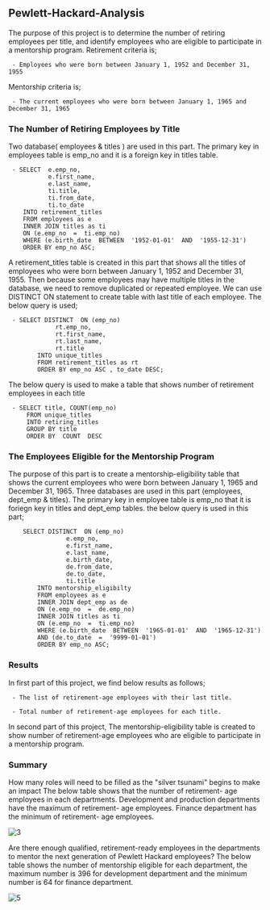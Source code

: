 ## Pewlett-Hackard-Analysis

The purpose of this project is to determine the number of retiring employees per title, and identify employees who are eligible to participate in a mentorship program.
Retirement criteria is; 

	 - Employees who were born between January 1, 1952 and December 31, 1955 

Mentorship criteria is;
 

	 - The current employees who were born between January 1, 1965 and December 31, 1965	
	  
### The Number of Retiring Employees by Title
Two database( employees & titles ) are used in this part. The primary key in employees table is emp_no and it is a foreign key in titles table.

	 - SELECT  e.emp_no,
			   e.first_name,
			   e.last_name,
			   ti.title,
			   ti.from_date,
			   ti.to_date
		INTO retirement_titles
		FROM employees as e
		INNER JOIN titles as ti
		ON (e.emp_no  =  ti.emp_no)
		WHERE (e.birth_date  BETWEEN  '1952-01-01'  AND  '1955-12-31')
		ORDER BY emp_no ASC;

A retirement_titles  table is created in this part  that shows all the titles of employees who were born between January 1, 1952 and December 31, 1955.
Then because  some employees may have multiple titles in the database, we need to remove duplicated or repeated employee.
We can use DISTINCT ON statement to create table with last title of each employee. The below query is used;

	 - SELECT DISTINCT  ON (emp_no)
				 rt.emp_no,
				 rt.first_name,
				 rt.last_name,
				 rt.title
			INTO unique_titles
			FROM retirement_titles as rt
			ORDER BY emp_no ASC , to_date DESC;

The below query is used to make a table that shows number of retirement employees in each title

	 - SELECT title, COUNT(emp_no)
		 FROM unique_titles
		 INTO retiring_titles
		 GROUP BY title
		 ORDER BY  COUNT  DESC

### The Employees Eligible for the Mentorship Program
The purpose of this part is to create a mentorship-eligibility table that shows the current employees who were born between January 1, 1965 and December 31, 1965. Three databases are used in this part (employees, dept_emp & titles). The primary key in employee table is emp_no that it is foriegn key in titles and dept_emp tables. the below query is used in this part;

		SELECT DISTINCT  ON (emp_no)
					e.emp_no,
					e.first_name,
					e.last_name,
					e.birth_date,
					de.from_date,
					de.to_date,
					ti.title
			INTO mentorship_eligibilty
			FROM employees as e
			INNER JOIN dept_emp as de
			ON (e.emp_no  =  de.emp_no)
			INNER JOIN titles as ti
			ON (e.emp_no  =  ti.emp_no)
			WHERE (e.birth_date  BETWEEN  '1965-01-01'  AND  '1965-12-31')
			AND (de.to_date  =  '9999-01-01')
			ORDER BY emp_no ASC;

### Results
In first part of this project, we find below results as follows;

	 - The list of retirement-age employees with their last title. 

	 - Total number of retirement-age employees for each title.

In second part of this project, The mentorship-eligibility table is created to show number of retirement-age employees who are eligible to participate in a mentorship program.

### Summary

How many roles will need to be filled as the "silver tsunami" begins to make an impact
The below table shows that the number of retirement- age employees in each departments. Development and production departments have the maximum  of retirement- age employees. Finance department has the minimum of retirement- age employees.

![3](https://user-images.githubusercontent.com/91231253/146324316-15bea3b4-a8df-4a03-a9d5-8c01f7aff0ae.png)

Are there enough qualified, retirement-ready employees in the departments to mentor the next generation of Pewlett Hackard employees?
The below table shows the number of  mentorship eligible for each department, the maximum number is 396 for development department and  the minimum number is 64 for finance department.


![5](https://user-images.githubusercontent.com/91231253/146324170-87555d21-cbad-43ad-bdd9-c4e5478975dd.png)
